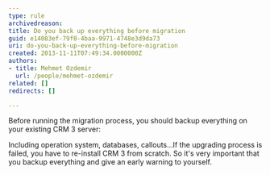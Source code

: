 ```yaml
---
type: rule
archivedreason: 
title: Do you back up everything before migration
guid: e14083ef-79f0-4baa-9971-4748e3d9da73
uri: do-you-back-up-everything-before-migration
created: 2013-11-11T07:49:34.0000000Z
authors:
- title: Mehmet Ozdemir
  url: /people/mehmet-ozdemir
related: []
redirects: []

---
```


Before running the migration process, you should backup everything on your existing CRM 3 server:
<!--endintro-->

Including operation system, databases, callouts...If the upgrading process is failed, you have to re-install CRM 3 from scratch. So it's very important that you backup everything and give an early warning to yourself.
